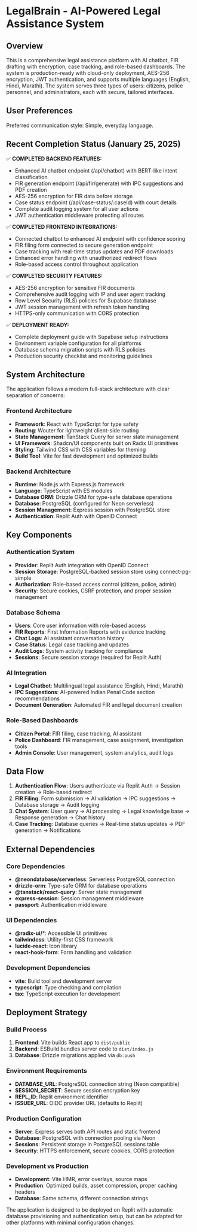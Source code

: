 # LegalBrain - AI-Powered Legal Assistance System

## Overview

This is a comprehensive legal assistance platform with AI chatbot, FIR drafting with encryption, case tracking, and role-based dashboards. The system is production-ready with cloud-only deployment, AES-256 encryption, JWT authentication, and supports multiple languages (English, Hindi, Marathi). The system serves three types of users: citizens, police personnel, and administrators, each with secure, tailored interfaces.

## User Preferences

Preferred communication style: Simple, everyday language.

## Recent Completion Status (January 25, 2025)

✅ **COMPLETED BACKEND FEATURES:**
- Enhanced AI chatbot endpoint (/api/chatbot) with BERT-like intent classification
- FIR generation endpoint (/api/fir/generate) with IPC suggestions and PDF creation  
- AES-256 encryption for FIR data before storage
- Case status endpoint (/api/case-status/:caseId) with court details
- Complete audit logging system for all user actions
- JWT authentication middleware protecting all routes

✅ **COMPLETED FRONTEND INTEGRATIONS:**
- Connected chatbot to enhanced AI endpoint with confidence scoring
- FIR filing form connected to secure generation endpoint
- Case tracking with real-time status updates and PDF downloads
- Enhanced error handling with unauthorized redirect flows
- Role-based access control throughout application

✅ **COMPLETED SECURITY FEATURES:**
- AES-256 encryption for sensitive FIR documents
- Comprehensive audit logging with IP and user agent tracking
- Row Level Security (RLS) policies for Supabase database
- JWT session management with refresh token handling
- HTTPS-only communication with CORS protection

✅ **DEPLOYMENT READY:**
- Complete deployment guide with Supabase setup instructions
- Environment variable configuration for all platforms
- Database schema migration scripts with RLS policies
- Production security checklist and monitoring guidelines

## System Architecture

The application follows a modern full-stack architecture with clear separation of concerns:

### Frontend Architecture
- **Framework**: React with TypeScript for type safety
- **Routing**: Wouter for lightweight client-side routing
- **State Management**: TanStack Query for server state management
- **UI Framework**: Shadcn/UI components built on Radix UI primitives
- **Styling**: Tailwind CSS with CSS variables for theming
- **Build Tool**: Vite for fast development and optimized builds

### Backend Architecture
- **Runtime**: Node.js with Express.js framework
- **Language**: TypeScript with ES modules
- **Database ORM**: Drizzle ORM for type-safe database operations
- **Database**: PostgreSQL (configured for Neon serverless)
- **Session Management**: Express session with PostgreSQL store
- **Authentication**: Replit Auth with OpenID Connect

## Key Components

### Authentication System
- **Provider**: Replit Auth integration with OpenID Connect
- **Session Storage**: PostgreSQL-backed session store using connect-pg-simple
- **Authorization**: Role-based access control (citizen, police, admin)
- **Security**: Secure cookies, CSRF protection, and proper session management

### Database Schema
- **Users**: Core user information with role-based access
- **FIR Reports**: First Information Reports with evidence tracking
- **Chat Logs**: AI assistant conversation history
- **Case Status**: Legal case tracking and updates
- **Audit Logs**: System activity tracking for compliance
- **Sessions**: Secure session storage (required for Replit Auth)

### AI Integration
- **Legal Chatbot**: Multilingual legal assistance (English, Hindi, Marathi)
- **IPC Suggestions**: AI-powered Indian Penal Code section recommendations
- **Document Generation**: Automated FIR and legal document creation

### Role-Based Dashboards
- **Citizen Portal**: FIR filing, case tracking, AI assistant
- **Police Dashboard**: FIR management, case assignment, investigation tools
- **Admin Console**: User management, system analytics, audit logs

## Data Flow

1. **Authentication Flow**: Users authenticate via Replit Auth → Session creation → Role-based redirect
2. **FIR Filing**: Form submission → AI validation → IPC suggestions → Database storage → Audit logging
3. **Chat System**: User query → AI processing → Legal knowledge base → Response generation → Chat history
4. **Case Tracking**: Database queries → Real-time status updates → PDF generation → Notifications

## External Dependencies

### Core Dependencies
- **@neondatabase/serverless**: Serverless PostgreSQL connection
- **drizzle-orm**: Type-safe ORM for database operations
- **@tanstack/react-query**: Server state management
- **express-session**: Session management middleware
- **passport**: Authentication middleware

### UI Dependencies
- **@radix-ui/***: Accessible UI primitives
- **tailwindcss**: Utility-first CSS framework
- **lucide-react**: Icon library
- **react-hook-form**: Form handling and validation

### Development Dependencies
- **vite**: Build tool and development server
- **typescript**: Type checking and compilation
- **tsx**: TypeScript execution for development

## Deployment Strategy

### Build Process
1. **Frontend**: Vite builds React app to `dist/public`
2. **Backend**: ESBuild bundles server code to `dist/index.js`
3. **Database**: Drizzle migrations applied via `db:push`

### Environment Requirements
- **DATABASE_URL**: PostgreSQL connection string (Neon compatible)
- **SESSION_SECRET**: Secure session encryption key
- **REPL_ID**: Replit environment identifier
- **ISSUER_URL**: OIDC provider URL (defaults to Replit)

### Production Configuration
- **Server**: Express serves both API routes and static frontend
- **Database**: PostgreSQL with connection pooling via Neon
- **Sessions**: Persistent storage in PostgreSQL sessions table
- **Security**: HTTPS enforcement, secure cookies, CORS protection

### Development vs Production
- **Development**: Vite HMR, error overlays, source maps
- **Production**: Optimized builds, asset compression, proper caching headers
- **Database**: Same schema, different connection strings

The application is designed to be deployed on Replit with automatic database provisioning and authentication setup, but can be adapted for other platforms with minimal configuration changes.
